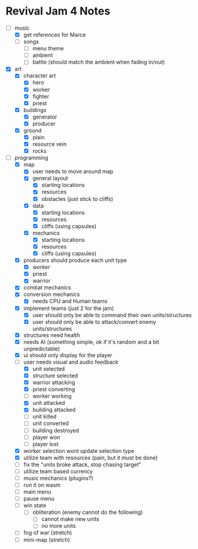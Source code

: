 # Revival Jam 4 Notes
- [ ] music
  - [x] get references for Marce
  - [ ] songs
    - [ ] menu theme
    - [ ] ambient
    - [ ] battle (should match the ambient when fading in/out)
- [x] art
  - [x] character art
    - [x] hero
    - [x] worker
    - [x] fighter
    - [x] priest
  - [x] buildings
    - [x] generator
    - [x] producer
  - [x] ground
    - [x] plain
    - [x] resource vein
    - [x] rocks
- [ ] programming 
  - [x] map
    -[x] user needs to move around map
    - [x] general layout
      - [x] starting locations
      - [x] resources
      - [x] obstacles (just stick to cliffs)
    - [x] data
      - [x] starting locations
      - [x] resources
      - [x] cliffs (using capsules)
    - [x] mechanics
      - [x] starting locations
      - [x] resources
      - [x] cliffs (using capsules)
  - [x] producers should produce each unit type
    - [x] worker
    - [x] priest
    - [x] warrior 
  - [x] combat mechanics
  - [x] conversion mechanics
    - [x] needs CPU and Human teams
  - [x] implement teams (just 2 for the jam)
    - [x] user should only be able to command their own units/structures
    - [x] user should only be able to attack/convert enemy units/structures
  - [x] structures need health
  - [x] needs AI (something simple, ok if it's random and a bit unpredictable)
  - [x] ui should only display for the player
  - [ ] user needs visual and audio feedback
    - [x] unit selected
    - [x] structure selected
    - [x] warrior attacking
    - [x] priest converting
    - [ ] worker working
    - [x] unit attacked
    - [x] building attacked
    - [ ] unit killed
    - [ ] unit converted
    - [ ] building destroyed
    - [ ] player won
    - [ ] player lost
  - [x] worker selection wont update selection type
  - [x] utilize team with resources (pain, but it must be done)
  - [ ] fix the "units broke attack, stop chasing target"
  - [ ] utilize team based currency
  - [ ] music mechanics (plugins?)
  - [ ] run it on wasm
  - [ ] main menu
  - [ ] pause menu
  - [ ] win state
    - [ ] obliteration (enemy cannot do the following)
      - [ ] cannot make new units
      - [ ] no more units
  - [ ] fog of war (stretch)
  - [ ] mini-map (stretch)